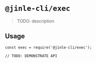 # `@jinle-cli/exec`

> TODO: description

## Usage

```
const exec = require('@jinle-cli/exec');

// TODO: DEMONSTRATE API
```
